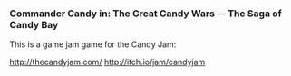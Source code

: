 ### Commander Candy in: The Great Candy Wars -- The Saga of Candy Bay

This is a game jam game for the Candy Jam: 

http://thecandyjam.com/
http://itch.io/jam/candyjam

